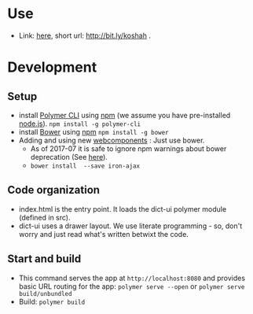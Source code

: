 # Use
- Link: [here](https://sanskrit-coders.github.io/dict-api/polymer-app/build/github/), short url: <http://bit.ly/koshah> .


# Development
## Setup
- install [Polymer CLI](https://github.com/Polymer/polymer-cli) using
[npm](https://www.npmjs.com) (we assume you have pre-installed [node.js](https://nodejs.org)). `npm install -g polymer-cli`
- install [Bower](https://bower.io/) using [npm](https://www.npmjs.com) `npm install -g bower`
- Adding and using new [webcomponents](https://www.webcomponents.org/) : Just use bower.
   - As of 2017-07 it is safe to ignore npm warnings about bower deprecation (See [here](https://www.polymer-project.org/2.0/docs/tools/polymer-cli)).
   - `bower install  --save iron-ajax`

## Code organization
- index.html is the entry point. It loads the dict-ui polymer module (defined in src).
- dict-ui uses a drawer layout. We use literate programming - so, don't worry and just read what's written betwixt the code.

## Start and build
- This command serves the app at `http://localhost:8080` and provides basic URL
routing for the app: `polymer serve --open` or `polymer serve build/unbundled`
- Build: `polymer build`
